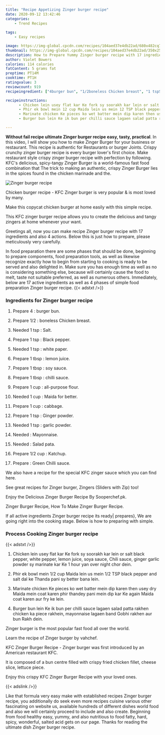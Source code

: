 ```yaml
---
title: "Recipe Appetizing Zinger burger recipe"
date: 2020-09-12 13:42:46
categories:
    - Trend Recipes
    
tags:
    - Easy recipes

image: https://img-global.cpcdn.com/recipes/104aed37e4db22ad/680x482cq70/zinger-burger-recipe-recipe-main-photo.jpg
thumbnail: https://img-global.cpcdn.com/recipes/104aed37e4db22ad/350x250cq70/zinger-burger-recipe-recipe-main-photo.jpg
description: How to Prepare Yummy Zinger burger recipe with 17 ingredients and 4 stages of easy cooking.
author: Violet Bowers
calories: 114 calories
fatContent: 5 grams fat
preptime: PT14M
cooktime: PT1H
ratingvalue: 3
reviewcount: 919
recipeingredient: ["4burger bun", "1/2boneless Chicken breast", "1 tspSalt", "1 tspBlack pepper", "1 tspwhite paper", "1 tbsplemon juice", "1 tbspsoy sauce", "1 tbspchilli sauce", "1 cupallpurpose flour", "1 cupMaida for better", "1 cupcabbage", "1 tspGinger powder", "1 tspgarlic powder", "Mayonnaise", "Salad pata", "1/2 cupKatchup", "Green Chilli sauce"]

recipeinstructions: 
      - Chicken lein usey flat kar Ke fork sy soorakh kar lein or salt black pepper white pepper lemon juice soya sauce Chili sauce ginger garlic powder sy marinate kar Ke 1 hour yan over night chor dein 
      - Phir ek bowl mein 12 cup Maida lein us mein 12 TSP black pepper and salt dal ke Thanda pani sy better bana lein 
      - Marinate chicken Ke pieces ko wet batter mein dip karen then usey dry Maida mein coat karen phir thandey pani mein dip kar Ke again Maida coat karen aur fry ke lein 
      - Burger bun lein Ke ik bun per chilli sauce lagaen salad patta rakhen chicken ka piece rakhein mayonnaise lagaen band Gobhi rakhen aur bun Rakh dein

---
```




**Without fail recipe ultimate Zinger burger recipe easy, tasty, practical**. In this video, I will show you how to make Zinger Burger for your business or restaurant. This recipe is authentic for Restaurants or burger Joints. Crispy crunchy zinger burger recipe is every burger lover&#39;s first choice. Make restaurant style crispy zinger burger recipe with perfection by following. KFC&#39;s delicious, spicy-tangy Zinger Burger is a world-famous fast food combination that The trick to making an authentic, crispy Zinger Burger lies in the spices found in the chicken marinade and the.


![Zinger burger recipe](https://img-global.cpcdn.com/recipes/104aed37e4db22ad/680x482cq70/zinger-burger-recipe-recipe-main-photo.jpg "Zinger burger recipe")



Chicken burger recipe - KFC Zinger burger is very popular &amp; is most loved by many.

Make this copycat chicken burger at home easily with this simple recipe.

This KFC zinger burger recipe allows you to create the delicious and tangy zingers at home whenever your want.


Greetings all, now you can make recipe Zinger burger recipe with 17 ingredients and also 4 actions. Below this is just how to prepare, please meticulously very carefully.

In food preparation there are some phases that should be done, beginning to prepare components, food preparation tools, as well as likewise recognize exactly how to begin from starting to cooking is ready to be served and also delighted in. Make sure you has enough time as well as no is considering something else, because will certainly cause the food to melt, taste not suitable preferred, as well as numerous others. Immediately, below are 17 active ingredients as well as 4 phases of simple food preparation Zinger burger recipe.
{{< adstxt />}}

### Ingredients for Zinger burger recipe


1. Prepare 4 : burger bun.

1. Prepare 1/2 : boneless Chicken breast.

1. Needed 1 tsp : Salt.

1. Prepare 1 tsp : Black pepper.

1. Needed 1 tsp : white paper.

1. Prepare 1 tbsp : lemon juice.

1. Prepare 1 tbsp : soy sauce.

1. Prepare 1 tbsp : chilli sauce.

1. Prepare 1 cup : all-purpose flour.

1. Needed 1 cup : Maida for better.

1. Prepare 1 cup : cabbage.

1. Prepare 1 tsp : Ginger powder.

1. Needed 1 tsp : garlic powder.

1. Needed  : Mayonnaise.

1. Needed  : Salad pata.

1. Prepare 1/2 cup : Katchup.

1. Prepare  : Green Chilli sauce.


We also have a recipe for the special KFC zinger sauce which you can find here.

See great recipes for Zinger burger, Zingers (Sliders with Zip) too!

Enjoy the Delicious Zinger Burger Recipe By Sooperchef.pk.

Zinger Burger Recipe, How To Make Zinger Burger Recipe.


If all active ingredients Zinger burger recipe its ready| prepares}, We are going right into the cooking stage. Below is how to preparing with simple.

### Process Cooking Zinger burger recipe

{{< adstxt />}}


1. Chicken lein usey flat kar Ke fork sy soorakh kar lein or salt black pepper, white pepper, lemon juice, soya sauce, Chili sauce, ginger garlic powder sy marinate kar Ke 1 hour yan over night chor dein.



1. Phir ek bowl mein 1/2 cup Maida lein us mein 1/2 TSP black pepper and salt dal ke Thanda pani sy better bana lein.



1. Marinate chicken Ke pieces ko wet batter mein dip karen then usey dry Maida mein coat karen phir thandey pani mein dip kar Ke again Maida coat karen aur fry ke lein.



1. Burger bun lein Ke ik bun per chilli sauce lagaen salad patta rakhen chicken ka piece rakhein, mayonnaise lagaen band Gobhi rakhen aur bun Rakh dein.




Zinger burger is the most popular fast food all over the world.

Learn the recipe of Zinger burger by vahchef.

KFC Zinger Burger Recipe - Zinger burger was first introduced by an American restaurant KFC.

It is composed of a bun centre filled with crispy fried chicken fillet, cheese slice, lettuce piece.

Enjoy this crispy KFC Zinger Burger Recipe with your loved ones.


{{< adslink />}}

Like that formula very easy make with established recipes Zinger burger recipe, you additionally do seek even more recipes cuisine various other fascinating on website us, available hundreds of different dishes world food and also we will certainly proceed to include and also create. Beginning from food healthy easy, yummy, and also nutritious to food fatty, hard, spicy, wonderful, salted acid gets on our page. Thanks for reading the ultimate dish Zinger burger recipe.
